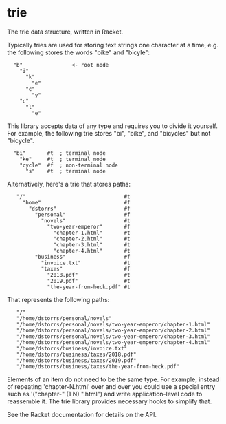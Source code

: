 trie
===========
The trie data structure, written in Racket.

Typically tries are used for storing text strings one character at a time, e.g. the following stores the words "bike" and "bicyle":

```
  "b"                <- root node
    "i"
      "k"
        "e"
      "c"
        "y"
    "c"
      "l"
        "e"
```

This library accepts data of any type and requires you to divide it yourself.  For example, the following trie stores "bi", "bike", and "bicycles" but not "bicycle".

```
  "bi"       #t  ; terminal node
    "ke"     #t  ; terminal node
    "cycle"  #f  ; non-terminal node
      "s"    #t  ; terminal node
```

Alternatively, here's a trie that stores paths:

```
   "/"                                #t
     "home"                           #f
       "dstorrs"                      #f
         "personal"                   #f
           "novels"                   #t
             "two-year-emperor"       #f
               "chapter-1.html"       #t
               "chapter-2.html"       #t
               "chapter-3.html"       #t
               "chapter-4.html"       #t
         "business"                   #f
           "invoice.txt"              #t
           "taxes"                    #f
             "2018.pdf"               #t
             "2019.pdf"               #t
             "the-year-from-heck.pdf" #t
```

That represents the following paths:

```
   "/"
   "/home/dstorrs/personal/novels"
   "/home/dstorrs/personal/novels/two-year-emperor/chapter-1.html"
   "/home/dstorrs/personal/novels/two-year-emperor/chapter-2.html"
   "/home/dstorrs/personal/novels/two-year-emperor/chapter-3.html"
   "/home/dstorrs/personal/novels/two-year-emperor/chapter-4.html"
   "/home/dstorrs/business/invoice.txt"
   "/home/dstorrs/business/taxes/2018.pdf"
   "/home/dstorrs/business/taxes/2019.pdf"
   "/home/dstorrs/business/taxes/the-year-from-heck.pdf"
```

Elements of an item do not need to be the same type.  For example, instead of repeating 'chapter-N.html' over and over you could use a special entry such as '("chapter-" (1 N) ".html") and write application-level code to reassemble it.  The  trie library provides necessary hooks to simplify that.

See the Racket documentation for details on the API.